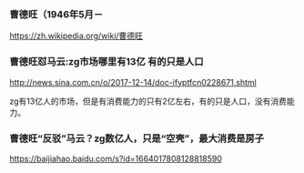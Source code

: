 ### 曹德旺（1946年5月－
https://zh.wikipedia.org/wiki/曹德旺

### 曹德旺怼马云:zg市场哪里有13亿 有的只是人口
http://news.sina.com.cn/o/2017-12-14/doc-ifyptfcn0228671.shtml

zg有13亿人的市场，但是有消费能力的只有2亿左右，有的只是人口，没有消费能力。

### 曹德旺“反驳”马云？zg数亿人，只是“空壳”，最大消费是房子
https://baijiahao.baidu.com/s?id=1664017808128818590
